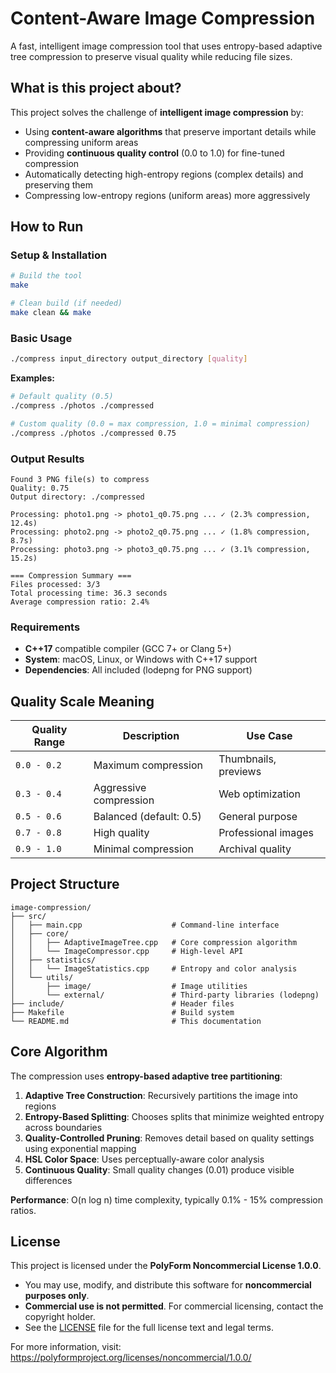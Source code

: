 # Content-Aware Image Compression

A fast, intelligent image compression tool that uses entropy-based adaptive tree compression to preserve visual quality while reducing file sizes.

## What is this project about?

This project solves the challenge of **intelligent image compression** by:
- Using **content-aware algorithms** that preserve important details while compressing uniform areas
- Providing **continuous quality control** (0.0 to 1.0) for fine-tuned compression
- Automatically detecting high-entropy regions (complex details) and preserving them
- Compressing low-entropy regions (uniform areas) more aggressively

## How to Run

### Setup & Installation
```bash
# Build the tool
make

# Clean build (if needed)
make clean && make
```

### Basic Usage
```bash
./compress input_directory output_directory [quality]
```

**Examples:**
```bash
# Default quality (0.5)
./compress ./photos ./compressed

# Custom quality (0.0 = max compression, 1.0 = minimal compression)
./compress ./photos ./compressed 0.75
```

### Output Results
```
Found 3 PNG file(s) to compress
Quality: 0.75
Output directory: ./compressed

Processing: photo1.png -> photo1_q0.75.png ... ✓ (2.3% compression, 12.4s)
Processing: photo2.png -> photo2_q0.75.png ... ✓ (1.8% compression, 8.7s)
Processing: photo3.png -> photo3_q0.75.png ... ✓ (3.1% compression, 15.2s)

=== Compression Summary ===
Files processed: 3/3
Total processing time: 36.3 seconds
Average compression ratio: 2.4%
```

### Requirements
- **C++17** compatible compiler (GCC 7+ or Clang 5+)
- **System**: macOS, Linux, or Windows with C++17 support
- **Dependencies**: All included (lodepng for PNG support)

## Quality Scale Meaning

| Quality Range | Description | Use Case |
|---------------|-------------|----------|
| `0.0 - 0.2` | Maximum compression | Thumbnails, previews |
| `0.3 - 0.4` | Aggressive compression | Web optimization |
| `0.5 - 0.6` | Balanced (default: 0.5) | General purpose |
| `0.7 - 0.8` | High quality | Professional images |
| `0.9 - 1.0` | Minimal compression | Archival quality |

## Project Structure

```
image-compression/
├── src/
│   ├── main.cpp                    # Command-line interface
│   ├── core/
│   │   ├── AdaptiveImageTree.cpp   # Core compression algorithm
│   │   └── ImageCompressor.cpp     # High-level API
│   ├── statistics/
│   │   └── ImageStatistics.cpp     # Entropy and color analysis
│   └── utils/
│       ├── image/                  # Image utilities
│       └── external/               # Third-party libraries (lodepng)
├── include/                        # Header files
├── Makefile                        # Build system
└── README.md                       # This documentation
```

## Core Algorithm

The compression uses **entropy-based adaptive tree partitioning**:

1. **Adaptive Tree Construction**: Recursively partitions the image into regions
2. **Entropy-Based Splitting**: Chooses splits that minimize weighted entropy across boundaries
3. **Quality-Controlled Pruning**: Removes detail based on quality settings using exponential mapping
4. **HSL Color Space**: Uses perceptually-aware color analysis
5. **Continuous Quality**: Small quality changes (0.01) produce visible differences

**Performance**: O(n log n) time complexity, typically 0.1% - 15% compression ratios.

## License

This project is licensed under the **PolyForm Noncommercial License 1.0.0**.

- You may use, modify, and distribute this software for **noncommercial purposes only**.
- **Commercial use is not permitted**. For commercial licensing, contact the copyright holder.
- See the [LICENSE](./LICENSE) file for the full license text and legal terms.

For more information, visit: https://polyformproject.org/licenses/noncommercial/1.0.0/
